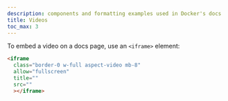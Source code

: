 ```yaml
---
description: components and formatting examples used in Docker's docs
title: Videos
toc_max: 3
---
```


To embed a video on a docs page, use an `<iframe>` element:

```html
<iframe
  class="border-0 w-full aspect-video mb-8"
  allow="fullscreen"
  title=""
  src=""
  ></iframe>
```
